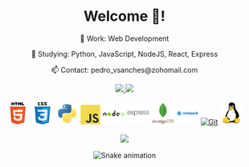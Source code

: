 <h1 align="center">Welcome 👋!</h1>
<div align="center">
  <p>🔭 Work: Web Development</p>
  <p>🌱 Studying: Python, JavaScript, NodeJS, React, Express</p>
  <p>📫 Contact: pedro_vsanches@zohomail.com</p>
</div>

<div align="center">
  <a href="https://github.com/pvsanches">
  <img height="180em" src="https://github-readme-stats.vercel.app/api?username=pvsanches&show_icons=true&theme=radical&include_all_commits=true&count_private=true"/>
  <img height="180em" src="https://github-readme-stats.vercel.app/api/top-langs/?username=pvsanches&layout=compact&langs_count=7&theme=radical"/>
</div>
  
<div style="display: inline_block" align="center"><br>
  <a href="" rel="" target=""><img src="https://raw.githubusercontent.com/devicons/devicon/master/icons/html5/html5-original-wordmark.svg" alt="HTML" width="45"></a>
  <a href="" rel="" target=""><img src="https://raw.githubusercontent.com/devicons/devicon/master/icons/css3/css3-original-wordmark.svg" alt="CSS" width="45"></a>
  <a href="" rel="" target=""><img src="https://raw.githubusercontent.com/devicons/devicon/master/icons/python/python-original.svg" alt="Python" width="45"></a>
  <a href="" rel="" target=""><img src="https://raw.githubusercontent.com/devicons/devicon/master/icons/javascript/javascript-original.svg" alt="JavaScript" width="40"></a>
  <a href="" rel="" target=""><img src="https://raw.githubusercontent.com/devicons/devicon/master/icons/nodejs/nodejs-original-wordmark.svg" alt="NodeJS" width="45"></a>
  <a href="" rel="" target=""><img src="https://raw.githubusercontent.com/devicons/devicon/master/icons/express/express-original-wordmark.svg" alt="Express" width="45"></a>
  <a href="" rel="" target=""><img src="https://raw.githubusercontent.com/devicons/devicon/master/icons/mongodb/mongodb-original-wordmark.svg" alt="MongoDB" width="45"></a>
  <a href="" rel="" target=""><img src="https://raw.githubusercontent.com/devicons/devicon/d00d0969292a6569d45b06d3f350f463a0107b0d/icons/webpack/webpack-original-wordmark.svg" alt="Webpack" width="45"></a>
  <a href="" rel="" target=""><img src="https://www.vectorlogo.zone/logos/git-scm/git-scm-icon.svg" alt="Git" width="45"></a>
  <a href="" rel="" target=""><img src="https://raw.githubusercontent.com/devicons/devicon/master/icons/linux/linux-original.svg" alt="Linux" width="45"></a>
  
</div><br>
  
<div align="center">
   <a href="#" target="_blank"><img src="https://img.shields.io/badge/-LinkedIn-%230077B5?style=for-the-badge&logo=linkedin&logoColor=white" target="_blank"></a>
  
   ![Snake animation](https://github.com/yanmada/yanmada/blob/output/github-contribution-grid-snake.svg)  
  
</div>

